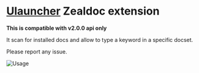 # [Ulauncher](https://github.com/Ulauncher/Ulauncher) Zealdoc extension

**This is compatible with v2.0.0 api only**

It scan for installed docs and allow to type a keyword in a specific docset.

Please report any issue.

![Usage](https://user-images.githubusercontent.com/6019313/92320758-234d9f80-f024-11ea-8546-e38621085f2b.gif)
